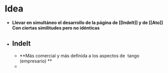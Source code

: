 # Idea
- **Llevar en simultáneo el desarrollo de la página de [[Indelt]] y de [[Ato]] Con ciertas similitudes pero no idénticas**
- ## Indelt
	- **Más comercial y más definida a los aspectos de  tango (empresario) **
	-